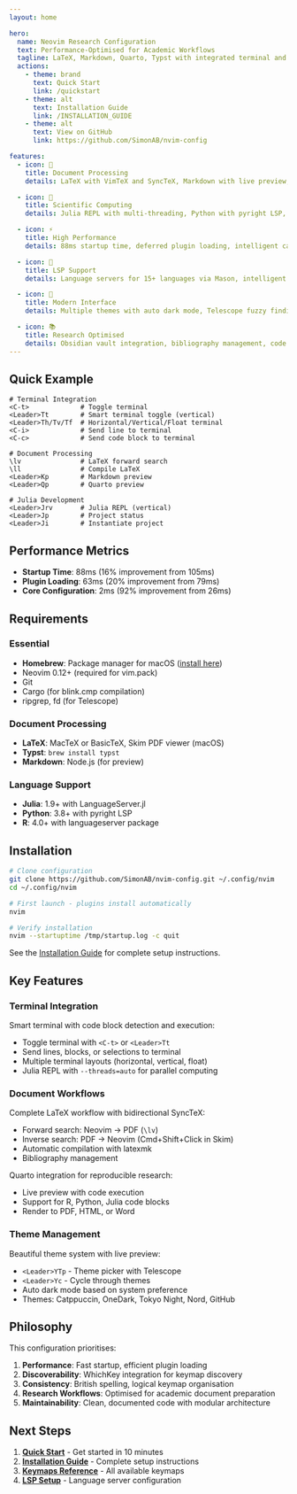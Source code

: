 ```yaml
---
layout: home

hero:
  name: Neovim Research Configuration
  text: Performance-Optimised for Academic Workflows
  tagline: LaTeX, Markdown, Quarto, Typst with integrated terminal and LSP support
  actions:
    - theme: brand
      text: Quick Start
      link: /quickstart
    - theme: alt
      text: Installation Guide
      link: /INSTALLATION_GUIDE
    - theme: alt
      text: View on GitHub
      link: https://github.com/SimonAB/nvim-config

features:
  - icon: 📄
    title: Document Processing
    details: LaTeX with VimTeX and SyncTeX, Markdown with live preview, Quarto for reproducible research, and Typst for modern typesetting.

  - icon: 🧪
    title: Scientific Computing
    details: Julia REPL with multi-threading, Python with pyright LSP, R support, and integrated terminal with smart code execution.

  - icon: ⚡
    title: High Performance
    details: 88ms startup time, deferred plugin loading, intelligent caching, and optimised for research workflows.

  - icon: 🔧
    title: LSP Support
    details: Language servers for 15+ languages via Mason, intelligent completion with blink.cmp, and comprehensive diagnostics.

  - icon: 🎨
    title: Modern Interface
    details: Multiple themes with auto dark mode, Telescope fuzzy finding, WhichKey for discoverability, and NvimTree file explorer.

  - icon: 📚
    title: Research Optimised
    details: Obsidian vault integration, bibliography management, code block detection, and academic workflow keymaps.
---
```


## Quick Example

```vim
# Terminal Integration
<C-t>             # Toggle terminal
<Leader>Tt        # Smart terminal toggle (vertical)
<Leader>Th/Tv/Tf  # Horizontal/Vertical/Float terminal
<C-i>             # Send line to terminal
<C-c>             # Send code block to terminal

# Document Processing
\lv               # LaTeX forward search
\ll               # Compile LaTeX
<Leader>Kp        # Markdown preview
<Leader>Qp        # Quarto preview

# Julia Development
<Leader>Jrv       # Julia REPL (vertical)
<Leader>Jp        # Project status
<Leader>Ji        # Instantiate project
```

## Performance Metrics

- **Startup Time**: 88ms (16% improvement from 105ms)
- **Plugin Loading**: 63ms (20% improvement from 79ms)
- **Core Configuration**: 2ms (92% improvement from 26ms)

## Requirements

### Essential
- **Homebrew**: Package manager for macOS ([install here](https://brew.sh/))
- Neovim 0.12+ (required for vim.pack)
- Git
- Cargo (for blink.cmp compilation)
- ripgrep, fd (for Telescope)

### Document Processing
- **LaTeX**: MacTeX or BasicTeX, Skim PDF viewer (macOS)
- **Typst**: `brew install typst`
- **Markdown**: Node.js (for preview)

### Language Support
- **Julia**: 1.9+ with LanguageServer.jl
- **Python**: 3.8+ with pyright LSP
- **R**: 4.0+ with languageserver package

## Installation

```bash
# Clone configuration
git clone https://github.com/SimonAB/nvim-config.git ~/.config/nvim
cd ~/.config/nvim

# First launch - plugins install automatically
nvim

# Verify installation
nvim --startuptime /tmp/startup.log -c quit
```

See the [Installation Guide](/INSTALLATION_GUIDE) for complete setup instructions.

## Key Features

### Terminal Integration

Smart terminal with code block detection and execution:
- Toggle terminal with `<C-t>` or `<Leader>Tt`
- Send lines, blocks, or selections to terminal
- Multiple terminal layouts (horizontal, vertical, float)
- Julia REPL with `--threads=auto` for parallel computing

### Document Workflows

Complete LaTeX workflow with bidirectional SyncTeX:
- Forward search: Neovim → PDF (`\lv`)
- Inverse search: PDF → Neovim (Cmd+Shift+Click in Skim)
- Automatic compilation with latexmk
- Bibliography management

Quarto integration for reproducible research:
- Live preview with code execution
- Support for R, Python, Julia code blocks
- Render to PDF, HTML, or Word

### Theme Management

Beautiful theme system with live preview:
- `<Leader>YTp` - Theme picker with Telescope
- `<Leader>Yc` - Cycle through themes
- Auto dark mode based on system preference
- Themes: Catppuccin, OneDark, Tokyo Night, Nord, GitHub

## Philosophy

This configuration prioritises:

1. **Performance**: Fast startup, efficient plugin loading
2. **Discoverability**: WhichKey integration for keymap discovery
3. **Consistency**: British spelling, logical keymap organisation
4. **Research Workflows**: Optimised for academic document preparation
5. **Maintainability**: Clean, documented code with modular architecture

## Next Steps

<div class="vp-doc">

1. **[Quick Start](/quickstart)** - Get started in 10 minutes
2. **[Installation Guide](/INSTALLATION_GUIDE)** - Complete setup instructions
3. **[Keymaps Reference](/reference/keymaps)** - All available keymaps
4. **[LSP Setup](/advanced/lsp-setup)** - Language server configuration

</div>
